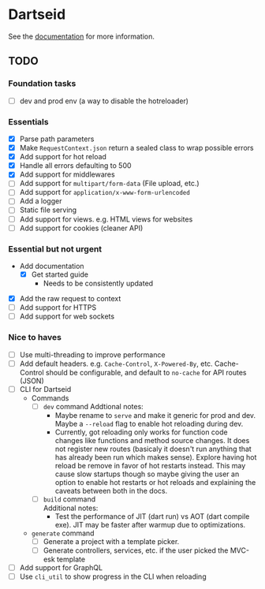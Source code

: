 # Dartseid

See the [documentation](https://dartseid.ex3.dev) for more information.

## TODO

### Foundation tasks

- [ ] dev and prod env (a way to disable the hotreloader)

### Essentials

- [x] Parse path parameters
- [x] Make `RequestContext.json` return a sealed class to wrap possible errors
- [x] Add support for hot reload
- [x] Handle all errors defaulting to 500
- [x] Add support for middlewares
- [ ] Add support for `multipart/form-data` (File upload, etc.)
- [ ] Add support for `application/x-www-form-urlencoded`
- [ ] Add a logger
- [ ] Static file serving
- [ ] Add support for views. e.g. HTML views for websites
- [ ] Add support for cookies (cleaner API)

### Essential but not urgent

- Add documentation
    - [x] Get started guide
        - Needs to be consistently updated
- [x] Add the raw request to context
- [ ] Add support for HTTPS
- [ ] Add support for web sockets

### Nice to haves

- [ ] Use multi-threading to improve performance
- [ ] Add default headers. e.g. `Cache-Control`, `X-Powered-By`, etc. Cache-Control should be configurable, and
  default to `no-cache` for API routes (JSON)
- [ ] CLI for Dartseid
    - Commands
        - [ ] `dev` command
            Addtional notes:
            - Maybe rename to `serve` and make it generic for prod and dev.
                Maybe a `--reload` flag to enable hot reloading during dev.
            - Currently, got reloading only works for function code changes like
                functions and method source changes. It does not register new
                routes (basicaly it doesn't run anything that has already been
                run which makes sense). Explore having hot reload be remove in 
                favor of hot restarts instead. This may cause slow startups
                though so maybe giving the user an option to enable hot restarts
                or hot reloads and explaining the caveats between both in the
                docs.
        - [ ] `build` command  
            Additional notes:
            - Test the performance of JIT (dart run) vs AOT (dart compile exe).
                JIT may be faster after warmup due to optimizations.
    - `generate` command
        - [ ] Generate a project with a template picker.
        - [ ] Generate controllers, services, etc. if the user picked the
          MVC-esk template
- [ ] Add support for GraphQL
- [ ] Use `cli_util` to show progress in the CLI when reloading

